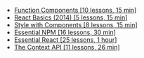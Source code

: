 <Head>
  <title>LearnReact | Courses</title>
</Head>

- [Function Components [10 lessons, 15 min]](/courses/function-components)
- [React Basics (2014) [5 lessons, 15 min]](/courses/2014-react-basics)
- [Style with Components [8 lessons, 15 min]](/courses/style-with-components)
- [Essential NPM [16 lessons, 30 min]](/courses/2018-essential-npm)
- [Essential React [25 lessons, 1 hour]](/courses/2018-essential-react)
- [The Context API [11 lessons, 26 min]](/courses/2018-the-context-api)

